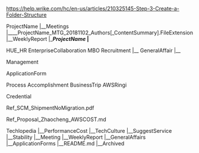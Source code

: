[Managing your library the modern way with tags and filters.]:https://blog.mendeley.com/2010/12/17/searching-vs-filing-managing-your-library-the-modern-way-with-tags-and-filters/?utm_source=zapier.com&utm_medium=referral&utm_campaign=zapier


https://help.wrike.com/hc/en-us/articles/210325145-Step-3-Create-a-Folder-Structure


ProjectName
|__Meetings
|____ProjectName_MTG_20181102_Authors[_ContentSummary].FileExtension
|__WeeklyReport
|____ProjectName_
|__


HUE_HR
EnterpriseCollaboration
MBO
Recruitment
|__
GeneralAffair
|__

Management

ApplicationForm

Process
Accomplishment
BusinessTrip
AWSRingi

Credential


Ref_SCM_ShipmentNoMigration.pdf

Ref_Proposal_Zhaocheng_AWSCOST.md






Techlopedia
|__PerformanceCost
|__TechCulture
|__SuggestService
|__Stability
|__Meeting
|__WeeklyReport
|__GeneralAffairs
|__ApplicationForms
|__README.md
|__Archived



